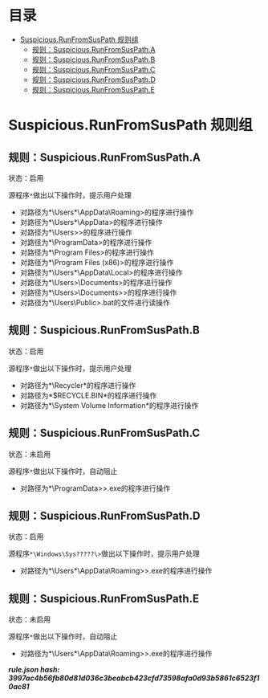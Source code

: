 



目录
==

* [Suspicious.RunFromSusPath 规则组](#suspiciousrunfromsuspath-)
	* [规则：Suspicious.RunFromSusPath.A](#suspiciousrunfromsuspatha)
	* [规则：Suspicious.RunFromSusPath.B](#suspiciousrunfromsuspathb)
	* [规则：Suspicious.RunFromSusPath.C](#suspiciousrunfromsuspathc)
	* [规则：Suspicious.RunFromSusPath.D](#suspiciousrunfromsuspathd)
	* [规则：Suspicious.RunFromSusPath.E](#suspiciousrunfromsuspathe)

# Suspicious.RunFromSusPath 规则组

## 规则：Suspicious.RunFromSusPath.A
  
状态：启用

源程序`*`做出以下操作时，提示用户处理
- 对路径为*\Users\*\AppData\Roaming\>的程序进行操作
- 对路径为*\Users\*\AppData\>的程序进行操作
- 对路径为*\Users\>\>的程序进行操作
- 对路径为*\ProgramData\>的程序进行操作
- 对路径为*\Program Files\>的程序进行操作
- 对路径为*\Program Files (x86)\>的程序进行操作
- 对路径为*\Users\*\AppData\Local\>的程序进行操作
- 对路径为*\Users\>\Documents\>的程序进行操作
- 对路径为*\Users\>\Documents\>\>的程序进行操作
- 对路径为*\Users\Public\>.bat的文件进行读操作

## 规则：Suspicious.RunFromSusPath.B
  
状态：启用

源程序`*`做出以下操作时，提示用户处理
- 对路径为*\Recycler\*的程序进行操作
- 对路径为*\$RECYCLE.BIN\*的程序进行操作
- 对路径为*\System Volume Information\*的程序进行操作

## 规则：Suspicious.RunFromSusPath.C
  
状态：未启用

源程序`*`做出以下操作时，自动阻止
- 对路径为*\ProgramData\>\>.exe的程序进行操作

## 规则：Suspicious.RunFromSusPath.D
  
状态：启用

源程序`*\Windows\Sys?????\>`做出以下操作时，提示用户处理
- 对路径为*\Users\*\AppData\Roaming\>\>.exe的程序进行操作

## 规则：Suspicious.RunFromSusPath.E
  
状态：未启用

源程序`*`做出以下操作时，自动阻止
- 对路径为*\Users\*\AppData\Roaming\>\>.exe的程序进行操作
  
***rule.json hash: 3997ac4b56fb80d81d036c3beabcb423cfd73598afa0d93b5861c6523f10ac81***